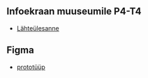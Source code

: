 ## Infoekraan muuseumile P4-T4

- [Lähteülesanne](https://github.com/kuressaareametikool/tarkvaraprojektid/wiki/2020%E2%88%9521-PROJEKT-nr-4-%E2%80%92-Infoekraan-muuseumile)
## Figma 
- [prototüüp](https://www.figma.com/files/project/29599850/Infoekraan-muuseumile?fuid=886157010849573406)
